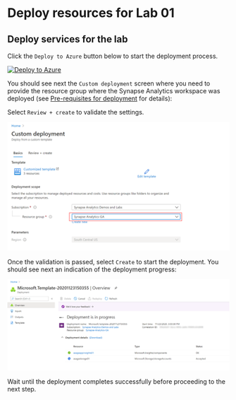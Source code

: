 # Deploy resources for Lab 01

## Deploy services for the lab

Click the `Deploy to Azure` button below to start the deployment process.

[![Deploy to Azure](https://aka.ms/deploytoazurebutton)](https://portal.azure.com/#create/Microsoft.Template/uri/https%3A%2F%2Fraw.githubusercontent.com%2Fsolliancenet%2Fazure-synapse-analytics-ga-content-packs%2Fmain%2Fhands-on-labs%2Fsetup%2Farm%2Fasaga-workspace-lab-01.json%3Ftoken%3DAA2FKXQQI5UL5WU44XW55SS7YTZNK)

You should see next the `Custom deployment` screen where you need to provide the resource group where the Synapse Analytics workspace was deployed (see [Pre-requisites for deployment](./asa-workspace-deploy.md#pre-requisites-for-deployment) for details):

Select `Review + create` to validate the settings.

![Synapse Analytics workspace deployment configuration](../media/lab-01-deploy-configure.png)

Once the validation is passed, select `Create` to start the deployment. You should see next an indication of the deployment progress:

![Synapse Analytics workspace deployment progress](./../media/lab-01-deploy-progress.png)

Wait until the deployment completes successfully before proceeding to the next step.
